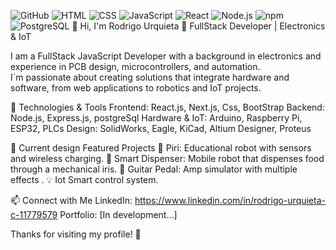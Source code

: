![GitHub](https://media.giphy.com/media/MCAFTOh1Z6Uqs/giphy.gif)
![HTML](https://media.giphy.com/media/XAxylRMCdpbEWUAvr8/giphy.gif)
![CSS](https://media.giphy.com/media/fsEaZldNC8A1PJ3mwp/giphy.gif)
![JavaScript](https://media.giphy.com/media/ln7z2eWriiQAllfVcn/giphy.gif)
![React](https://media.giphy.com/media/eNAsjO55tPbgaor7ma/giphy.gif)
![Node.js](https://media.giphy.com/media/fsEaZldNC8A1PJ3mwp/giphy.gif)
![npm](https://media.giphy.com/media/Rp8uXgD1tOe3Q/giphy.gif)
![PostgreSQL](https://media.giphy.com/media/JIX9t2j0ZTN9S/giphy.gif)
:wave: Hi, I'm Rodrigo Urquieta
:rocket: FullStack Developer | Electronics & IoT

I am a FullStack JavaScript Developer with a background in electronics and experience in PCB design, microcontrollers, and automation.  
I´m passionate about creating solutions that integrate hardware and software, from web applications to robotics and IoT projects.

:wrench: Technologies & Tools
Frontend: React.js, Next.js, Css, BootStrap
Backend: Node.js, Express.js, postgreSql
Hardware & IoT: Arduino, Raspberry Pi, ESP32, PLCs
Design: SolidWorks, Eagle, KiCad, Altium Designer, Proteus

:rocket: Current design Featured Projects
:robot: Piri: Educational robot with sensors and wireless charging.
:bowl_with_spoon: Smart Dispenser: Mobile robot that dispenses food through a mechanical iris.
:guitar:  Guitar Pedal: Amp simulator  with multiple effects .
:bulb: Iot Smart control system.

:mailbox: Connect with Me
LinkedIn: https://www.linkedin.com/in/rodrigo-urquieta-c-11779579
Portfolio: [In development...]

Thanks for visiting my profile! :rocket:
